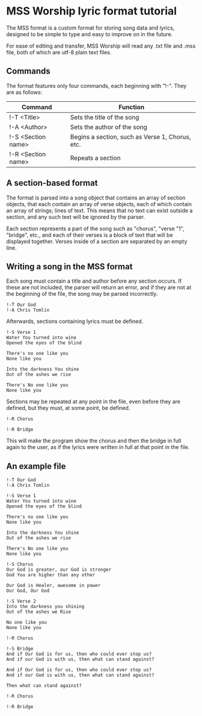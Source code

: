 # MSS Worship lyric format tutorial

The MSS format is a custom format for storing song data and lyrics, designed to be simple to type and easy to improve on in the future.

For ease of editing and transfer, MSS Worship will read any .txt file and .mss file, both of which are utf-8 plain text files.

## Commands
The format features only four commands, each beginning with "!-". They are as follows:

Command | Function
--- | --- 
!-T \<Title\> | Sets the title of the song
!-A \<Author\> | Sets the author of the song
!-S \<Section name\> | Begins a section, such as Verse 1, Chorus, etc.
!-R \<Section name\>  | Repeats a section 

## A section-based format
The format is parsed into a song object that contains an array of section objects, that each contain an array of verse objects, each of which contain an array of strings; lines of text. This means that no text can exist outside a section, and any such text will be ignored by the parser.

Each section represents a part of the song such as "chorus", "verse "1", "bridge", etc., and each of their verses is a block of text that will be displayed together. Verses inside of a section are separated by an empty line.

## Writing a song in the MSS format
Each song must contain a title and author before any section occurs. If these are not included, the parser will return an error, and if they are not at the beginning of the file, the song may be parsed incorrectly.

```
!-T Our God
!-A Chris Tomlin
```

Afterwards, sections containing lyrics must be defined.

```
!-S Verse 1
Water You turned into wine
Opened the eyes of the blind

There's no one like you
None like you

Into the darkness You shine
Out of the ashes we rise

There's No one like you
None like you
```

Sections may be repeated at any point in the file, even before they are defined, but they must, at some point, be defined.

```
!-R Chorus

!-R Bridge
```
This will make the program show the chorus and then the bridge in full again to the user, as if the lyrics were written in full at that point in the file.

## An example file
```
!-T Our God   
!-A Chris Tomlin

!-S Verse 1
Water You turned into wine
Opened the eyes of the blind

There's no one like you
None like you

Into the darkness You shine
Out of the ashes we rise

There's No one like you
None like you

!-S Chorus
Our God is greater, our God is stronger
God You are higher than any other

Our God is Healer, awesome in power
Our God, Our God

!-S Verse 2
Into the darkness you shining
Out of the ashes we Rise

No one like you
None like you

!-R Chorus

!-S Bridge
And if Our God is for us, then who could ever stop us?
And if our God is with us, then what can stand against?

And if Our God is for us, then who could ever stop us?
And if our God is with us, then what can stand against?

Then what can stand against?

!-R Chorus

!-R Bridge
```
